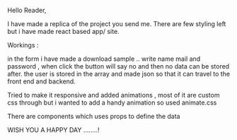 Hello Reader,


I have made a replica of the project you send me. There are few styling left but i have made react based app/ site. 

Workings :

in the form i have made a download sample .. write name mail and password , when click the button will say no and then no data can be stored after. the user is stored in the array and made json so that it can travel to the front end and backend. 

Tried to make it responsive and added animations , most of it are custom css through but i wanted to add a handy animation so used animate.css

There are components which uses props to define the data 



WISH YOU A HAPPY DAY ........!